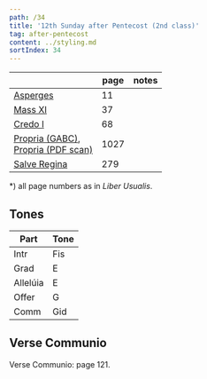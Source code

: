```yaml
---
path: /34
title: '12th Sunday after Pentecost (2nd class)'
tag: after-pentecost
content: ../styling.md
sortIndex: 34
---
```


|   | page | notes   |
|---|---|---|
| [Asperges](/pdf/asperges.pdf) | 11 ||
| [Mass XI](/pdf/xi.pdf) | 37 ||
| [Credo I](/pdf/credo-i.pdf) | 68 ||
| [Propria (GABC)](https://bbloomf.github.io/jgabc/propers.html#sunday=Pent12),<br>[Propria (PDF scan)](/pdf/12th-sunday-after-pentecost.pdf)  | 1027 ||
| [Salve Regina](/pdf/salve-regina.pdf)  | 279  ||

*) all page numbers as in _Liber Usualis_.

## Tones

| Part  | Tone |
|---|---|
| Intr | Fis |
| Grad | E |
| Allelúia | E |
| Offer | G |
| Comm | Gid |

## Verse Communio
Verse Communio: page 121.
